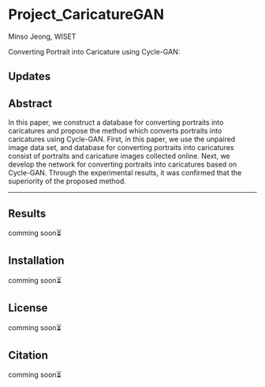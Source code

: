 # Project_CaricatureGAN
Minso Jeong, WISET 

Converting Portrait into Caricature using Cycle-GAN:



## Updates

## Abstract
In this paper, we construct a database for converting portraits into caricatures and propose the method which converts portraits into caricatures using Cycle-GAN. First, in this paper, we use the unpaired image data set, and database for converting portraits into caricatures consist of portraits and caricature images collected online. Next, we develop the network for converting portraits into caricatures based on Cycle-GAN. Through the experimental results, it was confirmed that the superiority of the proposed method.

---

## Results
comming soon⏳

## Installation
comming soon⏳

## License
comming soon⏳

## Citation
comming soon⏳
